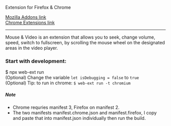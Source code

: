 Extension for Firefox & Chrome

[Mozilla Addons link](https://addons.mozilla.org/en-GB/firefox/addon/bski-control-video-with-mouse/)  
[Chrome Extensions link](https://addons.mozilla.org/en-US/firefox/addon/bski-control-video-with-mouse)

---  
  
Mouse & Video is an extension that allows you to seek, change volume, speed, switch to fullscreen, by scrolling the mouse wheel on the designated areas in the video player. 


### Start with development:  
 $ npx web-ext run     
 (Optional) Change the variable `let isDebugging = false` to `true`   
 (Optional) Tip: to run in chrome: `$ web-ext run -t chromium`     
 
##### Note
- Chrome requries manifest 3, Firefox on manifest 2.   
- The two manifests manifest.chrome.json and manifest.firefox, I copy and paste that into manifest.json individually then run the build.
